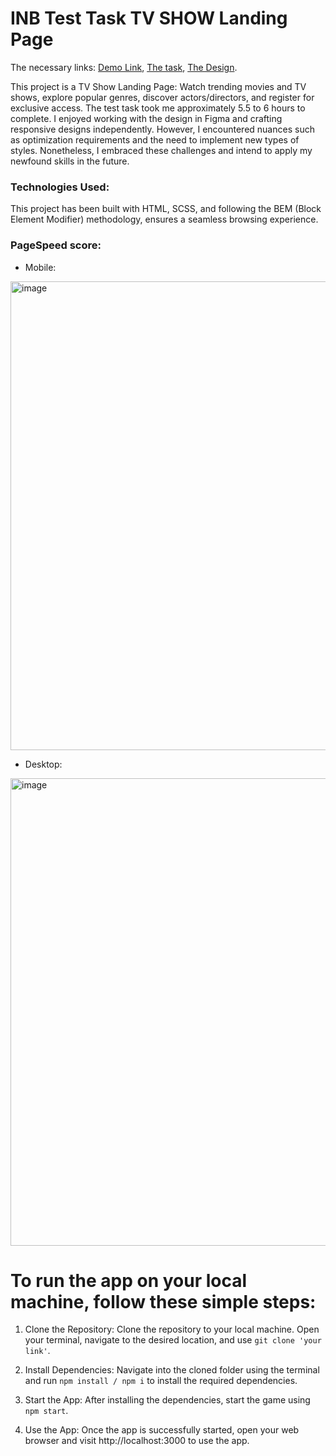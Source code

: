 # INB Test Task TV SHOW Landing Page

The necessary links:
  [Demo Link](https://katerynashylina.github.io/INB-testtask/),
  [The task](https://drive.google.com/file/d/1ZiOFv9e0wfuAt9UIsJAGxCxI3zD85E_q/view),
  [The Design](https://www.figma.com/file/Pdghn846F7yMtoMjLdtrhg/Justice-League?node-id=0%3A1&t=QBiqlIAOLQXQ7VOv-1).

This project is a TV Show Landing Page: Watch trending movies and TV shows, explore popular genres, discover actors/directors, and register for exclusive access. The test task took me approximately 5.5 to 6 hours to complete.
I enjoyed working with the design in Figma and crafting responsive designs independently. However, I encountered nuances such as optimization requirements and the need to implement new types of styles. Nonetheless, I embraced these challenges and intend to apply my newfound skills in the future.

 ### Technologies Used:
This project has been built with HTML, SCSS, and following the BEM (Block Element Modifier) methodology, ensures a seamless browsing experience.

### PageSpeed score:
- Mobile:
<img width="750" alt="image" src="https://github.com/katerynashylina/INB-testtask/assets/118539168/8d10130b-f74b-430f-9540-5779dc25db08">

- Desktop:
<img width="748" alt="image" src="https://github.com/katerynashylina/INB-testtask/assets/118539168/6263883f-f12c-4a8f-b3e1-99ecc5a43b18">


# To run the app on your local machine, follow these simple steps:

1. Clone the Repository:
Clone the repository to your local machine. Open your terminal, navigate to the desired location, and use `git clone 'your link'`.

2. Install Dependencies:
Navigate into the cloned folder using the terminal and run `npm install / npm i` to install the required dependencies.

3. Start the App:
After installing the dependencies, start the game using `npm start`.

4. Use the App:
Once the app is successfully started, open your web browser and visit http://localhost:3000 to use the app.


